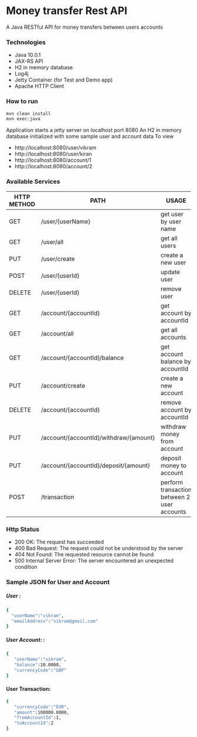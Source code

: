 # Money transfer Rest API

A Java RESTful API for money transfers between users accounts

### Technologies
- Java 10.0.1
- JAX-RS API
- H2 in memory database
- Log4j
- Jetty Container (for Test and Demo app)
- Apache HTTP Client


### How to run
```sh
mvn clean install
mvn exec:java
```

Application starts a jetty server on localhost port 8080 An H2 in memory database initialized with some sample user and account data To view

- http://localhost:8080/user/vikram
- http://localhost:8080/user/kiran
- http://localhost:8080/account/1
- http://localhost:8080/account/2

### Available Services

| HTTP METHOD | PATH | USAGE |
| -----------| ------ | ------ |
| GET | /user/{userName} | get user by user name | 
| GET | /user/all | get all users | 
| PUT | /user/create | create a new user | 
| POST | /user/{userId} | update user | 
| DELETE | /user/{userId} | remove user | 
| GET | /account/{accountId} | get account by accountId | 
| GET | /account/all | get all accounts | 
| GET | /account/{accountId}/balance | get account balance by accountId | 
| PUT | /account/create | create a new account
| DELETE | /account/{accountId} | remove account by accountId | 
| PUT | /account/{accountId}/withdraw/{amount} | withdraw money from account | 
| PUT | /account/{accountId}/deposit/{amount} | deposit money to account | 
| POST | /transaction | perform transaction between 2 user accounts | 

### Http Status
- 200 OK: The request has succeeded
- 400 Bad Request: The request could not be understood by the server 
- 404 Not Found: The requested resource cannot be found
- 500 Internal Server Error: The server encountered an unexpected condition 

### Sample JSON for User and Account
##### User : 
```sh
{  
  "userName":"vikram",
  "emailAddress":"vikram@gmail.com"
} 
```
##### User Account: : 

```sh
{  
   "userName":"vikram",
   "balance":10.0000,
   "currencyCode":"GBP"
} 
```

#### User Transaction:
```sh
{  
   "currencyCode":"EUR",
   "amount":100000.0000,
   "fromAccountId":1,
   "toAccountId":2
}
```
